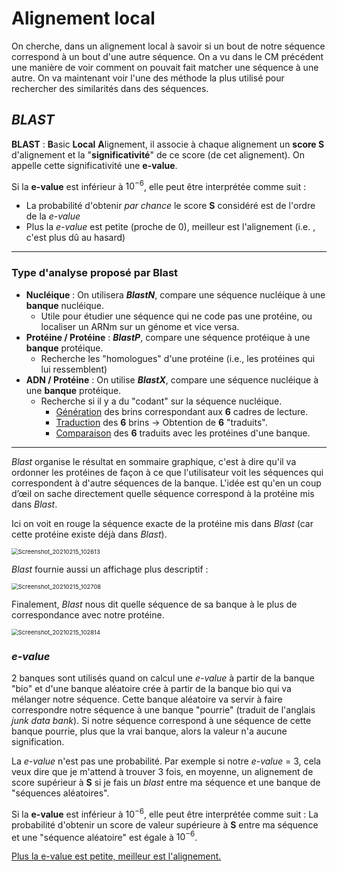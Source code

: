 # Alignement local

On cherche, dans un alignement local à savoir si un bout de notre séquence correspond à un bout d'une autre séquence. On a vu dans le CM précédent une manière de voir comment on pouvait fait matcher une séquence à une autre. On va maintenant voir l'une des méthode la plus utilisé pour rechercher des similarités dans des séquences.

## *BLAST*

**BLAST** : **B**asic **Local** **A**lignement, il associe à chaque alignement un **score S** d'alignement et la "**significativité**" de ce score (de cet alignement). On appelle cette significativité une **e-value**.

Si la **e-value** est inférieur à $10^{-6}$, elle peut être interprétée comme suit :

* La probabilité d'obtenir *par chance* le score **S** considéré est de l'ordre de la *e-value*
* Plus la *e-value* est petite (proche de 0), meilleur est l'alignement (i.e. , c'est plus dû au hasard)

***

### Type d'analyse proposé par Blast 

* **Nucléique** : On utilisera ***BlastN***, compare une séquence nucléique à une **banque** nucléique.
  * Utile pour étudier une séquence qui ne code pas une protéine, ou localiser un ARNm sur un génome et vice versa.
* **Protéine / Protéine** : ***BlastP***, compare une séquence protéique à une **banque** protéique.
  * Recherche les "homologues" d'une protéine (i.e., les protéines qui lui ressemblent)
* **ADN / Protéine** : On utilise ***BlastX***, compare une séquence nucléique à une **banque** protéique.
  * Recherche si il y a du "codant" sur la séquence nucléique.
    * <u>Génération</u> des brins correspondant aux **6** cadres de lecture.
    * <u>Traduction</u> des **6** brins $\rightarrow$ Obtention de **6** "traduits".
    * <u>Comparaison</u> des **6** traduits avec les protéines d'une banque.

***

*Blast* organise le résultat en sommaire graphique, c'est à dire qu'il va ordonner les protéines de façon à ce que l'utilisateur voit les séquences qui correspondent à d'autre séquences de la banque. L'idée est qu'en un coup d’œil on sache directement quelle séquence correspond à la protéine mis dans *Blast*.

Ici on voit en rouge la séquence exacte de la protéine mis dans *Blast* (car cette protéine existe déjà dans *Blast*).

<img src="/home/nicof/Desktop/UVSQ/bi423/CM/Screenshot_20210215_102613.png" alt="Screenshot_20210215_102613" style="zoom: 67%;" />

*Blast* fournie aussi un affichage plus descriptif : 

<img src="/home/nicof/Desktop/UVSQ/bi423/CM/Screenshot_20210215_102708.png" alt="Screenshot_20210215_102708" style="zoom:67%;" />

Finalement, *Blast* nous dit quelle séquence de sa banque à le plus de correspondance avec notre protéine.

<img src="/home/nicof/Desktop/UVSQ/bi423/CM/Screenshot_20210215_102814.png" alt="Screenshot_20210215_102814" style="zoom:67%;" />

### *e-value*

2 banques sont utilisés quand on calcul une *e-value* à partir de la banque "bio" et d'une banque aléatoire crée à partir de la banque bio qui va mélanger notre séquence. Cette banque aléatoire va servir à faire correspondre notre séquence à une banque "pourrie" (traduit de l'anglais *junk data bank*). Si notre séquence correspond à une séquence de cette banque pourrie, plus que la vrai banque, alors la valeur n'a aucune signification.

La *e-value* n'est pas une probabilité. Par exemple si notre *e-value* = 3, cela veux dire que je m'attend à trouver 3 fois, en moyenne, un alignement de score supérieur à **S** si je fais un *blast* entre ma séquence et une banque de "séquences aléatoires".

Si la **e-value** est inférieur à $10^{-6}$, elle peut être interprétée comme suit : La probabilité d'obtenir un score de valeur supérieure à **S** entre ma séquence et une "séquence aléatoire" est égale à $10^{-6}$.

<u>Plus la e-value est petite, meilleur est l'alignement.</u> 